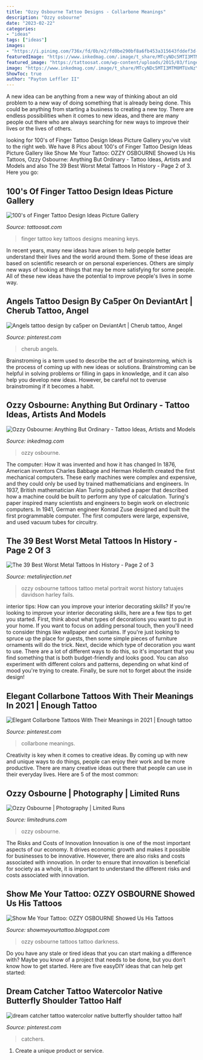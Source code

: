 ```yaml
---
title: "Ozzy Osbourne Tattoo Designs - Collarbone Meanings"
description: "Ozzy osbourne"
date: "2023-02-22"
categories:
- "ideas"
tags: ["ideas"]
images:
- "https://i.pinimg.com/736x/fd/0b/e2/fd0be290bf8a6fb453a315643fddef3d--dream-catcher-tattoo-dream-catchers.jpg"
featuredImage: "https://www.inkedmag.com/.image/t_share/MTcyNDc5MTI3MTM0MTUxNzYz/ozzy-fb.jpg"
featured_image: "https://tattoosat.com/wp-content/uploads/2015/03/finger-Tattoos-7.jpg"
image: "https://www.inkedmag.com/.image/t_share/MTcyNDc5MTI3MTM0MTUxNzYz/ozzy-fb.jpg"
ShowToc: true
author: "Payton Leffler II"
---
```



A new idea can be anything from a new way of thinking about an old problem to a new way of doing something that is already being done. This could be anything from starting a business to creating a new toy. There are endless possibilities when it comes to new ideas, and there are many people out there who are always searching for new ways to improve their lives or the lives of others.

	

		
looking for 100&#039;s of Finger Tattoo Design Ideas Picture Gallery you've visit to the right web. We have 8 Pics about 100&#039;s of Finger Tattoo Design Ideas Picture Gallery like Show Me Your Tattoo: OZZY OSBOURNE Showed Us His Tattoos, Ozzy Osbourne: Anything But Ordinary - Tattoo Ideas, Artists and Models and also The 39 Best Worst Metal Tattoos In History - Page 2 of 3. Here you go:
		
    
## 100&#039;s Of Finger Tattoo Design Ideas Picture Gallery

<img loading=lazy src="https://tattoosat.com/wp-content/uploads/2015/03/finger-Tattoos-7.jpg" onerror="this.onerror=null;this.src='https://tse1.mm.bing.net/th?id=OIP.hjJjiz_jf9s8aoR1DtwJjwHaJ3&amp;pid=15.1';" alt="100&#039;s of Finger Tattoo Design Ideas Picture Gallery">

_Source: tattoosat.com_

>finger tattoo key tattoos designs meaning keys. 

	

In recent years, many new ideas have arisen to help people better understand their lives and the world around them. Some of these ideas are based on scientific research or on personal experiences. Others are simply new ways of looking at things that may be more satisfying for some people. All of these new ideas have the potential to improve people's lives in some way.

    
## Angels Tattoo Design By Ca5per On DeviantArt | Cherub Tattoo, Angel

<img loading=lazy src="https://i.pinimg.com/736x/21/e6/cb/21e6cbbb725ff9d537069cf82b227d5b.jpg" onerror="this.onerror=null;this.src='https://tse3.mm.bing.net/th?id=OIP.4ToMt6x0tEX49ZJnfGX9rAAAAA&amp;pid=15.1';" alt="Angels tattoo design by ca5per on DeviantArt | Cherub tattoo, Angel">

_Source: pinterest.com_

>cherub angels. 

	

Brainstroming is a term used to describe the act of brainstorming, which is the process of coming up with new ideas or solutions. Brainstroming can be helpful in solving problems or filling in gaps in knowledge, and it can also help you develop new ideas. However, be careful not to overuse brainstroming if it becomes a habit.

    
## Ozzy Osbourne: Anything But Ordinary - Tattoo Ideas, Artists And Models

<img loading=lazy src="https://www.inkedmag.com/.image/t_share/MTcyNDc5MTI3MTM0MTUxNzYz/ozzy-fb.jpg" onerror="this.onerror=null;this.src='https://tse3.mm.bing.net/th?id=OIP.mLd3KOc_4bMM0QzFkD0-ogHaDF&amp;pid=15.1';" alt="Ozzy Osbourne: Anything But Ordinary - Tattoo Ideas, Artists and Models">

_Source: inkedmag.com_

>ozzy osbourne. 

	

The computer: How it was invented and how it has changed
In 1876, American inventors Charles Babbage and Herman Hollerith created the first mechanical computers. These early machines were complex and expensive, and they could only be used by trained mathematicians and engineers. In 1937, British mathematician Alan Turing published a paper that described how a machine could be built to perform any type of calculation. Turing's paper inspired many scientists and engineers to begin work on electronic computers. In 1941, German engineer Konrad Zuse designed and built the first programmable computer. The first computers were large, expensive, and used vacuum tubes for circuitry.

    
## The 39 Best Worst Metal Tattoos In History - Page 2 Of 3

<img loading=lazy src="https://i1.wp.com/metalinjection.s3.amazonaws.com/wp-content/uploads/2012/07/ozzy-osbourne.jpg?resize=400%2C638" onerror="this.onerror=null;this.src='https://tse2.mm.bing.net/th?id=OIP._NN-cdCJRVrS24FlcEo-uQAAAA&amp;pid=15.1';" alt="The 39 Best Worst Metal Tattoos In History - Page 2 of 3">

_Source: metalinjection.net_

>ozzy osbourne tattoos tattoo metal portrait worst history tatuajes davidson harley fails. 

	

interior tips: How can you improve your interior decorating skills?
If you're looking to improve your interior decorating skills, here are a few tips to get you started. First, think about what types of decorations you want to put in your home. If you want to focus on adding personal touch, then you'll need to consider things like wallpaper and curtains. If you're just looking to spruce up the place for guests, then some simple pieces of furniture ornaments will do the trick.
Next, decide which type of decoration you want to use. There are a lot of different ways to do this, so it's important that you find something that is both budget-friendly and looks good. You can also experiment with different colors and patterns, depending on what kind of mood you're trying to create. Finally, be sure not to forget about the inside design!

    
## Elegant Collarbone Tattoos With Their Meanings In 2021 | Enough Tattoo

<img loading=lazy src="https://i.pinimg.com/736x/95/3f/9b/953f9b6a464cbbfce8a377678e9f3d86.jpg" onerror="this.onerror=null;this.src='https://tse4.mm.bing.net/th?id=OIP.SMone7QXFlWGfGARrsHpMAHaJ3&amp;pid=15.1';" alt="Elegant Collarbone Tattoos With Their Meanings in 2021 | Enough tattoo">

_Source: pinterest.com_

>collarbone meanings. 

	

Creativity is key when it comes to creative ideas. By coming up with new and unique ways to do things, people can enjoy their work and be more productive. There are many creative ideas out there that people can use in their everyday lives. Here are 5 of the most common: 

    
## Ozzy Osbourne | Photography | Limited Runs

<img loading=lazy src="http://www.limitedruns.com/media/cache/d1/6d/d16db9ae29bfb70f834720c67034ad26.jpg" onerror="this.onerror=null;this.src='https://tse2.mm.bing.net/th?id=OIP.TjNEcYIFL1napD43CSWBywAAAA&amp;pid=15.1';" alt="Ozzy Osbourne | Photography | Limited Runs">

_Source: limitedruns.com_

>ozzy osbourne. 

	

The Risks and Costs of Innovation
Innovation is one of the most important aspects of our economy. It drives economic growth and makes it possible for businesses to be innovative. However, there are also risks and costs associated with innovation. In order to ensure that innovation is beneficial for society as a whole, it is important to understand the different risks and costs associated with innovation.

    
## Show Me Your Tattoo: OZZY OSBOURNE Showed Us His Tattoos

<img loading=lazy src="https://1.bp.blogspot.com/-Mcx14aO8IsE/Tk47f3GRGPI/AAAAAAAAABc/3JoRgJh5N-s/s1600/Ozzy%2BOzbourne.JPG" onerror="this.onerror=null;this.src='https://tse4.mm.bing.net/th?id=OIP.p9sdSXLK-HD6GOG-xgmnrAHaNH&amp;pid=15.1';" alt="Show Me Your Tattoo: OZZY OSBOURNE Showed Us His Tattoos">

_Source: showmeyourtattoo.blogspot.com_

>ozzy osbourne tattoos tattoo darkness. 

	

Do you have any stale or tired ideas that you can start making a difference with? Maybe you know of a project that needs to be done, but you don’t know how to get started. Here are five easyDIY ideas that can help get started: 

    
## Dream Catcher Tattoo Watercolor Native Butterfly Shoulder Tattoo Half

<img loading=lazy src="https://i.pinimg.com/736x/fd/0b/e2/fd0be290bf8a6fb453a315643fddef3d--dream-catcher-tattoo-dream-catchers.jpg" onerror="this.onerror=null;this.src='https://tse2.mm.bing.net/th?id=OIP.U0sT3Y8ToPC4sf7RuHfqvwHaS2&amp;pid=15.1';" alt="dream catcher tattoo watercolor native butterfly shoulder tattoo half">

_Source: pinterest.com_

>catchers. 

	

1. Create a unique product or service.

